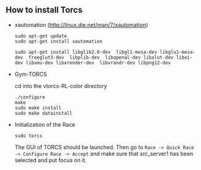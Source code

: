 ## How to install Torcs 


- xautomation (http://linux.die.net/man/7/xautomation)

    ```
    sudo apt-get update        
    sudo apt-get install xautomation
    ```

    ```
    sudo apt-get install libglib2.0-dev  libgl1-mesa-dev libglu1-mesa-dev  freeglut3-dev  libplib-dev  libopenal-dev libalut-dev libxi-dev libxmu-dev libxrender-dev  libxrandr-dev libpng12-dev 
    ```

- Gym-TORCS

  cd into the vtorcs-RL-color directory
    ```
    ./configure
    make
    sudo make install
    sudo make datainstall
    ```

- Initialization of the Race

    ```
    sudo torcs
    ```
    The GUI of TORCS should be launched. 
    Then go to `Race -> Quick Race -> Configure Race -> Accept` and make sure that src_server1 has been selected and put focus on it.


